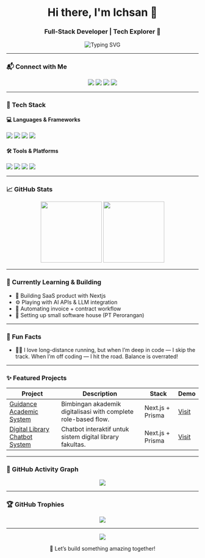 <h1 align="center">Hi there, I'm Ichsan 👋</h1>
<h3 align="center">Full-Stack Developer | Tech Explorer 🚀</h3>

<p align="center">
  <img src="https://readme-typing-svg.demolab.com?font=Fira+Code&size=22&pause=1000&color=00FFB2&center=true&vCenter=true&width=435&lines=Learning+Every+Day+%F0%9F%93%9A;Lets+Build+Something+Cool+Together+%F0%9F%9A%80" alt="Typing SVG" />
</p>

---

### 📬 Connect with Me

<p align="center">
  <a href="https://www.linkedin.com/in/ichsan-maldini-hamid-b6623316a/" target="_blank"><img src="https://img.shields.io/badge/-LinkedIn-0A66C2?style=flat&logo=linkedin&logoColor=white"/></a>
  <a href="mailto:ichsan225@gmail.com"><img src="https://img.shields.io/badge/-Email-D14836?style=flat&logo=gmail&logoColor=white"/></a>
  <a href="https://instagram.com/ichsanmldni"><img src="https://img.shields.io/badge/-Instagram-E4405F?style=flat&logo=instagram&logoColor=white"/></a>
  <a href="https://ichsanmaldini.dev"><img src="https://img.shields.io/badge/-Portfolio-000?style=flat&logo=vercel&logoColor=white"/></a>
</p>

---

### 🚀 Tech Stack

#### 💻 Languages & Frameworks

<p>
  <img src="https://img.shields.io/badge/JavaScript-F7DF1E?logo=javascript&logoColor=black" />
  <img src="https://img.shields.io/badge/TypeScript-3178C6?logo=typescript&logoColor=white" />
  <img src="https://img.shields.io/badge/React-61DAFB?logo=react&logoColor=black" />
  <img src="https://img.shields.io/badge/Next.js-000?logo=next.js&logoColor=white" />
</p>

#### 🛠 Tools & Platforms

<p>
  <img src="https://img.shields.io/badge/Prisma-2D3748?logo=prisma&logoColor=white" />
  <img src="https://img.shields.io/badge/TailwindCSS-38B2AC?logo=tailwind-css&logoColor=white" />
  <img src="https://img.shields.io/badge/GitHub-181717?logo=github&logoColor=white" />
  <img src="https://img.shields.io/badge/Vercel-000?logo=vercel&logoColor=white" />
</p>

---

### 📈 GitHub Stats

<p align="center">
  <img src="https://github-readme-stats.vercel.app/api?username=ichsanmldni&show_icons=true&theme=tokyonight&count_private=true&hide_border=true" height="160"/>
  <img src="https://github-readme-streak-stats.herokuapp.com/?user=ichsanmldni&theme=tokyonight&hide_border=true" height="160"/>
</p>

---

### 🧠 Currently Learning & Building

- 🧱 Building SaaS product with Nextjs
- ⚙️ Playing with AI APIs & LLM integration
- 🧾 Automating invoice + contract workflow
- 💼 Setting up small software house (PT Perorangan)

---

### 🎯 Fun Facts

- 🏃‍♂️ I love long-distance running, but when I’m deep in code — I skip the track. When I’m off coding — I hit the road. Balance is overrated!

---

### ✨ Featured Projects

| Project                                                                                 | Description                                                    | Stack            | Demo                                     |
| --------------------------------------------------------------------------------------- | -------------------------------------------------------------- | ---------------- | ---------------------------------------- |
| [Guidance Academic System](https://github.com/ichsanmldni/bimbingan-akademik-fik-upnvj) | Bimbingan akademik digitalisasi with complete role-based flow. | Next.js + Prisma | [Visit](https://bima.fik.upnvj.ac.id)    |
| [Digital Library Chatbot System](https://github.com/ichsanmldni/deeplib)                | Chatbot interaktif untuk sistem digital library fakultas.      | Next.js + Prisma | [Visit](https://deeplib.fik.upnvj.ac.id) |

---

### 🧩 GitHub Activity Graph

<p align="center">
  <img src="https://github-readme-activity-graph.vercel.app/graph?username=ichsanmldni&theme=github-compact&area=true&hide_border=true" />
</p>

---

### 🏆 GitHub Trophies

<p align="center">
  <img src="https://github-profile-trophy.vercel.app/?username=ichsanmldni&theme=tokyonight&column=7" />
</p>

---

<p align="center">
  <img src="https://komarev.com/ghpvc/?username=ichsanmldni&label=Profile%20views&color=0e75b6&style=flat" />
</p>
<p align="center">
  🚀 Let’s build something amazing together!
</p>
